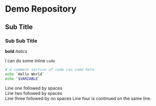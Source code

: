 # Demo Repository
## Sub Title
### Sub Sub Title
**bold**
*italics*

I can do some inline `code`

```bash
# A comment section of code can come here
echo `Hello World`
echo `$VARIABLE`
```

Line one followed by spaces  
Line two followed by spaces  
Line three followed by no spaces
Line four is continued on the same line.
